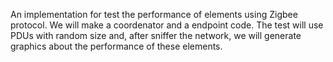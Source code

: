 An implementation for test the performance of elements using Zigbee protocol. We will make a coordenator and a endpoint code. The test will use PDUs with random size and, after sniffer the network, we will generate graphics about the performance of these elements.
